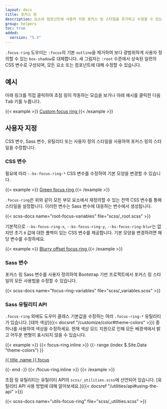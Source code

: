 ```yaml
---
layout: docs
title: 포커스 링
description: 요소와 컴포넌트에 사용자 지정 포커스 링 스타일을 추가하고 수정할 수 있는 유틸리티 클래스입니다.
group: helpers
toc: true
added:
  version: "5.3"
---
```


`.focus-ring` 도우미는 `:focus`의 기본 `outline`을 제거하여 보다 광범위하게 사용자 정의할 수 있는 `box-shadow`로 대체합니다. 새 그림자는 `:root` 수준에서 상속된 일련의 CSS 변수로 구성되며, 모든 요소 또는 컴포넌트에 대해 수정할 수 있습니다.

## 예시

아래 링크를 직접 클릭하여 초점 링이 작동하는 모습을 보거나 아래 예시를 클릭한 다음 <kbd>Tab</kbd> 키를 누릅니다.

{{< example >}}
<a href="#" class="d-inline-flex focus-ring py-1 px-2 text-decoration-none border rounded-2">
  Custom focus ring
</a>
{{< /example >}}

## 사용자 지정

CSS 변수, Sass 변수, 유틸리티 또는 사용자 정의 스타일을 사용하여 포커스 링의 스타일을 수정합니다.

### CSS 변수

필요에 따라 `--bs-focus-ring-*` CSS 변수를 수정하여 기본 모양을 변경할 수 있습니다.

{{< example >}}
<a href="#" class="d-inline-flex focus-ring py-1 px-2 text-decoration-none border rounded-2" style="--bs-focus-ring-color: rgba(var(--bs-success-rgb), .25)">
  Green focus ring
</a>
{{< /example >}}

`.focus-ring`은 위와 같이 모든 부모 요소에서 재정의할 수 있는 전역 CSS 변수를 통해 스타일을 설정합니다. 이러한 변수는 Sass 변수에 대응하는 변수에서 생성됩니다.

{{< scss-docs name="root-focus-variables" file="scss/_root.scss" >}}

기본적으로 `--bs-focus-ring-x`, `--bs-focus-ring-y`, `--bs-focus-ring-blur`는 없지만 초기 `0` 값에 대한 폴백이 있는 CSS 변수를 제공합니다. 기본 모양을 변경하려면 해당 변수를 수정하세요.

{{< example >}}
<a href="#" class="d-inline-flex focus-ring py-1 px-2 text-decoration-none border rounded-2" style="--bs-focus-ring-x: 10px; --bs-focus-ring-y: 10px; --bs-focus-ring-blur: 4px">
  Blurry offset focus ring
</a>
{{< /example >}}

### Sass 변수

포커스 링 Sass 변수를 사용자 정의하여 Bootstrap 기반 프로젝트에서 포커스 링 스타일의 모든 사용법을 수정할 수 있습니다.

{{< scss-docs name="focus-ring-variables" file="scss/_variables.scss" >}}

### Sass 유틸리티 API

`.focus-ring` 외에도 도우미 클래스 기본값을 수정하는 여러 `.focus-ring-*` 유틸리티가 있습니다. [테마 색상]({{< docsref "/customize/color#theme-colors" >}}) 중 하나를 사용하여 색상을 수정하세요. 현재 색상 모드 지원으로 인해 모든 배경색에서 밝고 어두운 변형이 표시되지 않을 수 있습니다.

{{< example >}}
{{< focus-ring.inline >}}
{{- range (index $.Site.Data "theme-colors") }}
<p><a href="#" class="d-inline-flex focus-ring focus-ring-{{ .name }} py-1 px-2 text-decoration-none border rounded-2">{{ title .name }} focus</a></p>
{{- end -}}
{{< /focus-ring.inline >}}
{{< /example >}}

초점 링 유틸리티는 유틸리티 API의 `scss/_utilities.scss`에 선언되어 있습니다. [유틸리티 API 사용 방법에 대해 알아보세요.]({{< docsref "/utilities/api#using-the-api" >}})

{{< scss-docs name="utils-focus-ring" file="scss/_utilities.scss" >}}
